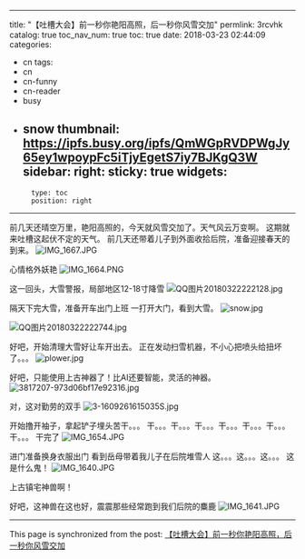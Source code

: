 
---
title: "【吐槽大会】前一秒你艳阳高照，后一秒你风雪交加"
permlink: 3rcvhk
catalog: true
toc_nav_num: true
toc: true
date: 2018-03-23 02:44:09
categories:
- cn
tags:
- cn
- cn-funny
- cn-reader
- busy
- snow
thumbnail: https://ipfs.busy.org/ipfs/QmWGpRVDPWgJy65ey1wpoypFc5iTjyEgetS7iy7BJKgQ3W
sidebar:
    right:
        sticky: true
widgets:
    -
        type: toc
        position: right
---


前几天还晴空万里，艳阳高照的，今天就风雪交加了。天气风云万变啊。
这期就来吐槽这起伏不定的天气。
前几天还带着儿子到外面收拾后院，准备迎接春天的到来。
![IMG_1667.JPG](https://ipfs.busy.org/ipfs/QmWGpRVDPWgJy65ey1wpoypFc5iTjyEgetS7iy7BJKgQ3W)

心情格外妖艳
![IMG_1664.PNG](https://ipfs.busy.org/ipfs/QmdkMqrXrbTW311ZpUDbM1psRfEdLXGHTzQyUwuaoJoZq1)


这一回头，大雪警报，局部地区12-18寸降雪
![QQ图片20180322222128.jpg](https://ipfs.busy.org/ipfs/QmbertGUuwbws1h4m5mjd1Y87wbF9hdgRNTYLxZziDAVuk)


隔天下完大雪，准备开车出门上班
一打开大门，看到大雪。
![snow.jpg](https://ipfs.busy.org/ipfs/QmNaZJ3ZphUpYqm3DTyUxDK35e4Umhe81x3UdUC634KMNu)


![QQ图片20180322222744.jpg](https://ipfs.busy.org/ipfs/QmWBUGQPNJAUGGqx2j5LKAesxcrbmX9oBGaG3mZsXVCFvZ)

好吧，开始清理大雪好让车开出去。
正在发动扫雪机器，不小心把喷头给扭坏了。。。
![plower.jpg](https://ipfs.busy.org/ipfs/QmW4uiKQNnKNaqXT94sJbYknyA71a6wEbYnf74WHoNsM6S)


好吧，只能使用上古神器了！比AI还要智能，灵活的神器。
![3817207-973d06bf17e92316.jpg](https://ipfs.busy.org/ipfs/QmT2jDamHE3tZaXYUty2tM37g7pgVTqJ2dsNpWTmokd6Fs)

对，这对勤劳的双手
![3-1609261615035S.jpg](https://ipfs.busy.org/ipfs/QmTNatsdjb7dr6sQAaV3ee7pauQfNhTM6VwkpMAuXQrhQG)

开始撸开袖子，拿起铲子埋头苦干。。。
干。。。干。。。干。。。干。。。干。。。干。。。干。。。
干完了
![IMG_1654.JPG](https://ipfs.busy.org/ipfs/QmP4vJaWTkbh3gFCBwNjub7Em7tDwuQhiYPDdDWRvnELw6)

进门准备换身衣服出门
看到岳母带着我儿子在后院堆雪人
这。。。这。。。这。。。
这是什么鬼！
![IMG_1640.JPG](https://ipfs.busy.org/ipfs/QmZajRQEnzxqs8ZoXdzvH3NKgf4bhtQB1DJBxMHu2wsdVc)

上古镇宅神兽啊！

好吧，这神兽在这也好，震震那些经常跑到我们后院的麋鹿
![IMG_1641.JPG](https://ipfs.busy.org/ipfs/QmbRKdJibmQwp54LqTtokEHCtP3eTFdYChqpL2T7GdjUdh)



- - -

This page is synchronized from the post: [【吐槽大会】前一秒你艳阳高照，后一秒你风雪交加](https://steemit.com/@ericet/3rcvhk)
